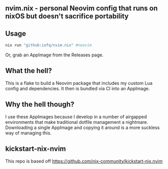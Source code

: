 ## nvim.nix - personal Neovim config that runs on nixOS but doesn't sacrifice portability

## Usage
```bash
nix run "github:iofq/nvim.nix" #neovim
```

Or, grab an AppImage from the Releases page.

## What the hell?

This is a flake to build a Neovim package that includes my custom Lua config and dependencies. It then is bundled via CI into an AppImage.

## Why the hell though?

I use these AppImages because I develop in a number of airgapped environments that make traditional dotfile management a nightmare. Downloading a single AppImage and copying it around is a more suckless way of managing this.

## kickstart-nix-nvim
This repo is based off https://github.com/nix-community/kickstart-nix.nvim
